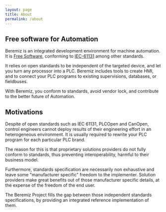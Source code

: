 ```yaml
---
layout: page
title: About
permalink: /about
---
```


## Free software for Automation

Beremiz is an integrated development environment for machine automation. It is 
[Free Software](https://en.wikipedia.org/wiki/Free_software), conforming to
[IEC-61131](https://en.wikipedia.org/wiki/IEC_61131-3) among other standards.

It relies on open standards to be independent of the targeted device, 
and let you turn any processor into a PLC.
Beremiz includes tools to create HMI, 
and to connect your PLC programs to existing supervisions, databases, or fieldbuses.

With Beremiz, you conform to standards,
avoid vendor lock, and contribute to the better future of Automation.

## Motivations

Despite of open standards such as IEC 61131, PLCOpen and CanOpen,
control engineers cannot deploy results of their engineering effort
in an heterogeneous environment. It is usually required to rewrite 
your PLC program for each particular PLC brand.

The reason for this is that proprietary solutions providers do not 
fully conform to standards, thus preventing interoperability,
harmful to their business model.

Furthermore, standards specification are necessarily non exhaustive
and leave some "manufacturer specific" freedom to the implementer.
Solution providers make great benefits out of those manufacturer specific details,
at the expense of the freedom of the end user.

The Beremiz Project fills the gap between those independent standards specifications,
by providing an integrated reference implementation of them.
